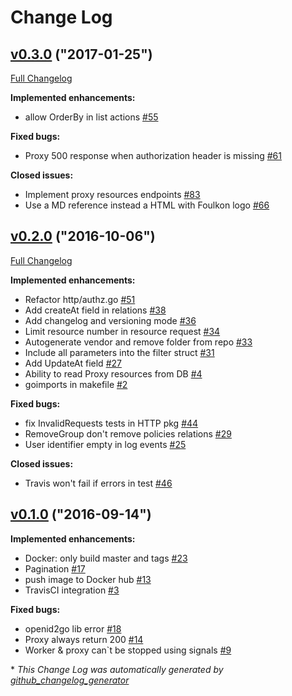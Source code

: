 # Change Log

## [v0.3.0](https://github.com/Tecsisa/foulkon/tree/v0.3.0) ("2017-01-25")
[Full Changelog](https://github.com/Tecsisa/foulkon/compare/v0.2.0...v0.3.0)

**Implemented enhancements:**

- allow OrderBy in list actions [\#55](https://github.com/Tecsisa/foulkon/issues/55)

**Fixed bugs:**

- Proxy 500 response when authorization header is missing [\#61](https://github.com/Tecsisa/foulkon/issues/61)

**Closed issues:**

- Implement proxy resources endpoints [\#83](https://github.com/Tecsisa/foulkon/issues/83)
- Use a MD reference instead a HTML with Foulkon logo [\#66](https://github.com/Tecsisa/foulkon/issues/66)

## [v0.2.0](https://github.com/Tecsisa/foulkon/tree/v0.2.0) ("2016-10-06")
[Full Changelog](https://github.com/Tecsisa/foulkon/compare/v0.1.0...v0.2.0)

**Implemented enhancements:**

- Refactor http/authz.go [\#51](https://github.com/Tecsisa/foulkon/issues/51)
- Add createAt field in relations [\#38](https://github.com/Tecsisa/foulkon/issues/38)
- Add changelog and versioning mode [\#36](https://github.com/Tecsisa/foulkon/issues/36)
- Limit resource number in resource request [\#34](https://github.com/Tecsisa/foulkon/issues/34)
- Autogenerate vendor and remove folder from repo [\#33](https://github.com/Tecsisa/foulkon/issues/33)
- Include all parameters into the filter struct [\#31](https://github.com/Tecsisa/foulkon/issues/31)
- Add UpdateAt field [\#27](https://github.com/Tecsisa/foulkon/issues/27)
- Ability to read Proxy resources from DB [\#4](https://github.com/Tecsisa/foulkon/issues/4)
- goimports in makefile [\#2](https://github.com/Tecsisa/foulkon/issues/2)

**Fixed bugs:**

- fix InvalidRequests tests in HTTP pkg [\#44](https://github.com/Tecsisa/foulkon/issues/44)
- RemoveGroup don't remove policies relations [\#29](https://github.com/Tecsisa/foulkon/issues/29)
- User identifier empty in log events [\#25](https://github.com/Tecsisa/foulkon/issues/25)

**Closed issues:**

- Travis won't fail if errors in test [\#46](https://github.com/Tecsisa/foulkon/issues/46)

## [v0.1.0](https://github.com/Tecsisa/foulkon/tree/v0.1.0) ("2016-09-14")
**Implemented enhancements:**

- Docker: only build master and tags [\#23](https://github.com/Tecsisa/foulkon/issues/23)
- Pagination [\#17](https://github.com/Tecsisa/foulkon/issues/17)
- push image to Docker hub [\#13](https://github.com/Tecsisa/foulkon/issues/13)
- TravisCI integration [\#3](https://github.com/Tecsisa/foulkon/issues/3)

**Fixed bugs:**

- openid2go lib error [\#18](https://github.com/Tecsisa/foulkon/issues/18)
- Proxy always return 200 [\#14](https://github.com/Tecsisa/foulkon/issues/14)
- Worker & proxy can`t be stopped using signals [\#9](https://github.com/Tecsisa/foulkon/issues/9)



\* *This Change Log was automatically generated by [github_changelog_generator](https://github.com/skywinder/Github-Changelog-Generator)*
